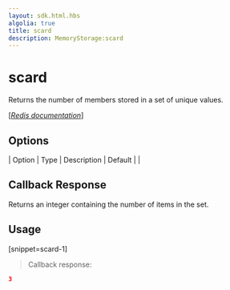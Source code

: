 ```yaml
---
layout: sdk.html.hbs
algolia: true
title: scard
description: MemoryStorage:scard
---
```


  

# scard
Returns the number of members stored in a set of unique values.

[[_Redis documentation_]](https://redis.io/commands/scard)


## Options

| Option | Type | Description | Default |
|
## Callback Response

Returns an integer containing the number of items in the set.

## Usage

[snippet=scard-1]
> Callback response:

```json
3
```